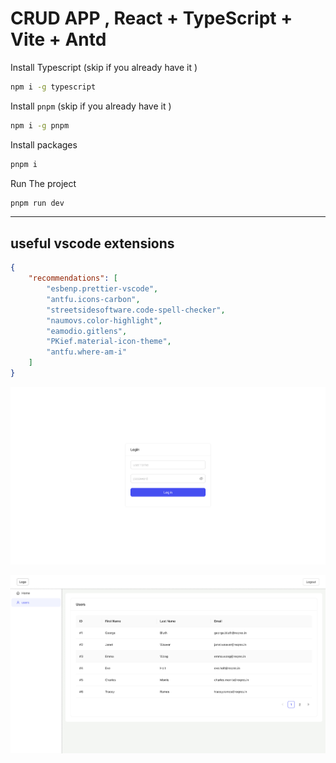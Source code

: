 # CRUD APP , React + TypeScript + Vite + Antd

Install Typescript (skip if you already have it )

```bash
npm i -g typescript

```

Install `pnpm` (skip if you already have it )

```bash
npm i -g pnpm
```

Install packages

```bash
pnpm i
```

Run The project

```bash
pnpm run dev
```

---

## useful vscode extensions

```json
{
	"recommendations": [
		"esbenp.prettier-vscode",
		"antfu.icons-carbon",
		"streetsidesoftware.code-spell-checker",
		"naumovs.color-highlight",
		"eamodio.gitlens",
		"PKief.material-icon-theme",
		"antfu.where-am-i"
	]
}
```

![alt text](image.png)

![alt text](image-1.png)
